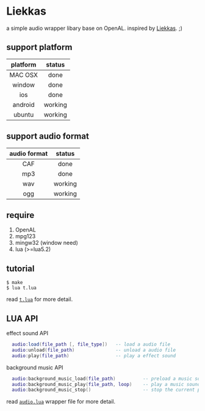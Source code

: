 # Liekkas
a simple audio wrapper libary base on OpenAL. inspired by [Liekkas](http://music.163.com/#/song?id=3413895). ;)

## support platform

| platform | status |
|:-------:|:-------:|
| MAC OSX |  done |
| window | done |
| ios | done |
| android |  working |
| ubuntu |  working |


## support audio format 
| audio format | status |
|:-------:|:-------:|
| CAF | done |
| mp3 | done |
| wav | working |
| ogg | working |

## require 

1. OpenAL
2. mpg123 
3. mingw32 (window need)
4. lua (>=lua5.2)


## tutorial
```
$ make
$ lua t.lua
```
read [`t.lua`](https://github.com/lvzixun/Liekkas/blob/master/t.lua) for more detail.

## LUA API
 effect sound API
~~~.lua
  audio:load(file_path [, file_type])   -- load a audio file
  audio:unload(file_path)               -- unload a audio file
  audio:play(file_path)                 -- play a effect sound
~~~

 background music API
~~~.lua
  audio:background_music_load(file_path)          -- preload a music sound
  audio:background_music_play(file_path, loop)    -- play a music sound, will load audio file when not load.
  audio:background_music_stop()                   -- stop the current playing music sound
~~~
read [`audio.lua`](https://github.com/lvzixun/Liekkas/blob/master/audio.lua) wrapper file for more detail.